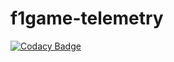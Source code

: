 f1game-telemetry
================

[![Codacy Badge](https://api.codacy.com/project/badge/Grade/fdf98753c2b94cc298cdbab140249635)](https://www.codacy.com/app/gmaslowski/f1game-telemetry?utm_source=github.com&utm_medium=referral&utm_content=gmaslowski/f1game-telemetry&utm_campaign=badger)
